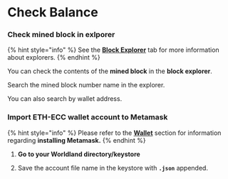 # Check Balance

### **Check mined block in exlporer**

{% hint style="info" %}
See the [**Block Explorer**](../user/block-explorer.md) tab for more information about explorers.
{% endhint %}

You can check the contents of the **mined block** in the **block explorer**.



Search the mined block number name in the explorer.



You can also search by wallet address.



### Import ETH-ECC wallet account to Metamask

{% hint style="info" %}
Please refer to the [**Wallet**](../user/wallet.md) section for information regarding **installing Metamask.**
{% endhint %}

1. **Go to your Worldland directory/keystore**



2. Save the account file name in the keystore with **`.json`** appended.

###
